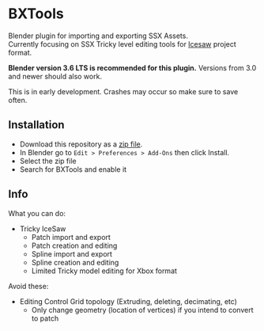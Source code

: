 # BXTools
Blender plugin for importing and exporting SSX Assets.<br>
Currently focusing on SSX Tricky level editing tools for [Icesaw](https://github.com/GlitcherOG/Icesaw-SSX-Level-Editor-Plugin) project format.

**Blender version 3.6 LTS is recommended for this plugin.**
Versions from 3.0 and newer should also work.

This is in early development. Crashes may occur so make sure to save often.

## Installation
- Download this repository as a [zip file](https://github.com/Linkz64/bxtools/archive/refs/heads/main.zip).
- In Blender go to `Edit > Preferences > Add-Ons` then click Install.
- Select the zip file
- Search for BXTools and enable it

## Info
What you can do:

- Tricky IceSaw
	- Patch import and export
	- Patch creation and editing
	- Spline import and export
	- Spline creation and editing
	- Limited Tricky model editing for Xbox format

Avoid these:
- Editing Control Grid topology (Extruding, deleting, decimating, etc)
	- Only change geometry (location of vertices) if you intend to convert to patch
